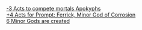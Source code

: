 [-3 Acts to compete mortals Apokyphs](https://old.reddit.com/r/GodhoodWB/comments/fpv868/endless_pantheon_turn_2/flnda5p/)    
[+4 Acts for Prompt: Ferrick, Minor God of Corrosion](https://old.reddit.com/r/GodhoodWB/comments/fpv868/endless_pantheon_turn_2/flqg9lg/)    
[6 Minor Gods are created](https://old.reddit.com/r/GodhoodWB/comments/fpv868/endless_pantheon_turn_2/flqj7qf/)
